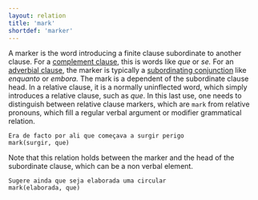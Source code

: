 ```yaml
---
layout: relation
title: 'mark'
shortdef: 'marker'
---
```


A marker is the word introducing a finite clause subordinate to
another clause. For a [complement clause](ccomp), this is words like  _que_
or _se._ For an [adverbial clause](advcl), the marker is typically a
[subordinating conjunction](../pos/SCONJ) like _enquanto_ or _embora._ The mark is a dependent of the
subordinate clause head. In a relative clause, it is a normally uninflected word, which simply introduces a relative clause, such as _que_. In this last use, one needs to distinguish between relative clause markers, which are `mark` from relative pronouns, which fill a regular verbal argument or modifier grammatical relation. 

~~~ sdparse
Era de facto por ali que começava a surgir perigo
mark(surgir, que)
~~~

Note that this relation holds between the marker and the head of the subordinate clause, which can be a non verbal element.

~~~ sdparse
Sugere ainda que seja elaborada uma circular
mark(elaborada, que)
~~~

<!-- Interlanguage links updated Út zář 29 20:43:21 CEST 2020 -->
